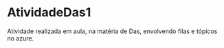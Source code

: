 # AtividadeDas1
Atividade realizada em aula, na matéria de Das, envolvendo filas e tópicos no azure.
